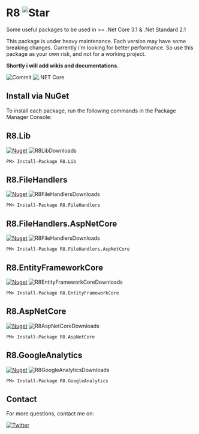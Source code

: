 # R8 ![Star](https://img.shields.io/github/stars/iamr8/R8?style=social)

Some useful packages to be used in >= .Net Core 3.1 & .Net Standard 2.1

This package is under heavy maintenance. Each version may have some breaking changes. Currently i'm looking for better performance. So use this package as your own risk, and not for a working project.

**Shortly i will add wikis and documentations.**

![Commit](https://img.shields.io/github/last-commit/iamr8/r8) ![.NET Core](https://github.com/arashaan/R8/workflows/.NET%20Core/badge.svg?branch=master)

Install via NuGet
-----------------
To install each package, run the following commands in the Package Manager Console:

## R8.Lib
[![Nuget](https://img.shields.io/nuget/vpre/R8.Lib)](https://www.nuget.org/packages/R8.Lib/) ![R8LibDownloads](https://img.shields.io/nuget/dt/R8.Lib)
```
PM> Install-Package R8.Lib
```
## R8.FileHandlers
[![Nuget](https://img.shields.io/nuget/vpre/R8.FileHandlers)](https://www.nuget.org/packages/R8.FileHandlers/) ![R8FileHandlersDownloads](https://img.shields.io/nuget/dt/R8.FileHandlers)
```
PM> Install-Package R8.FileHandlers
```
## R8.FileHandlers.AspNetCore
[![Nuget](https://img.shields.io/nuget/vpre/R8.FileHandlers.AspNetCore)](https://www.nuget.org/packages/R8.FileHandlers.AspNetCore/) ![R8FileHandlersDownloads](https://img.shields.io/nuget/dt/R8.FileHandlers.AspNetCore)
```
PM> Install-Package R8.FileHandlers.AspNetCore
```
## R8.EntityFrameworkCore
[![Nuget](https://img.shields.io/nuget/vpre/R8.EntityFrameworkCore)](https://www.nuget.org/packages/R8.EntityFrameworkCore/) ![R8EntityFrameworkCoreDownloads](https://img.shields.io/nuget/dt/R8.EntityFrameworkCore)
```
PM> Install-Package R8.EntityFrameworkCore
```
## R8.AspNetCore
[![Nuget](https://img.shields.io/nuget/vpre/R8.AspNetCore)](https://www.nuget.org/packages/R8.AspNetCore/) ![R8AspNetCoreDownloads](https://img.shields.io/nuget/dt/R8.AspNetCore)
```
PM> Install-Package R8.AspNetCore
```
## R8.GoogleAnalytics
[![Nuget](https://img.shields.io/nuget/vpre/R8.GoogleAnalytics)](https://www.nuget.org/packages/R8.GoogleAnalytics/) ![R8GoogleAnalyticsDownloads](https://img.shields.io/nuget/dt/R8.GoogleAnalytics)
```
PM> Install-Package R8.GoogleAnalytics
```

## Contact
For more questions, contact me on:

[![Twitter](https://img.shields.io/twitter/follow/arash_shabbeh?style=social)](https://www.twitter.com/arash_shabbeh)
